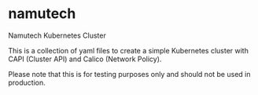 # namutech
Namutech Kubernetes Cluster

This is a collection of yaml files to create a simple Kubernetes cluster with CAPI (Cluster API) and Calico (Network Policy).

Please note that this is for testing purposes only and should not be used in production.

